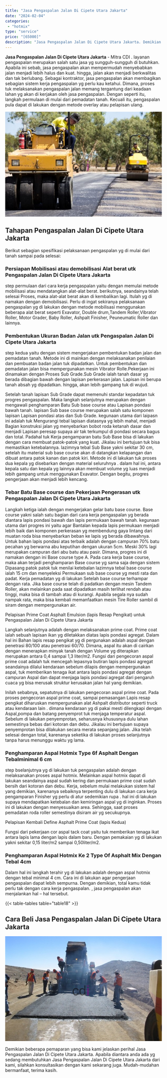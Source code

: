 ```yaml
---
title: "Jasa Pengaspalan Jalan Di Cipete Utara Jakarta"
date: "2024-02-04"
categories:
 - "hotmix"
type: "service"
price: "[65000]"
description: "Jasa Pengaspalan Jalan Di Cipete Utara Jakarta. Demikian beberapa pemaparan yang bisa kami jelaskan perihal Jasa Pengaspalan Jalan Di Cipete Utara Jakarta. A..."
---
```


**Jasa Pengaspalan Jalan Di Cipete Utara Jakarta** - Mitra CDI . layanan pengaspalan merupakan salah satu jasa yg sungguh-sungguh di butuhkan. Apabila ini sebab, jasa pengaspalan akan mempermudah menyebabkan jalan menjadi lebih halus dan kuat. hingga, jalan akan menjadi berkwalitas dan tak berlubang. Sebagai kontraktor, jasa pengaspalan akan membagikan sebagian sistem kerja pengaspalan yg perlu kau ketahui. Dimana, proses tuk melaksanakan pengaspalan jalan memang tergantung dari keadaan lahan yg akan di kerjakan oleh jasa pengaspalan. Dengan seperti itu, langkah permulaan di mulai dari pemadatan tanah. Kecuali itu, pengaspalan pula dapat di lakukan dengan metode overlay atau pelapisan ulang.

![Jasa Pengaspalan Jalan Di Cipete Utara Jakarta](/images/hotmix/jasa-hotmix-aspal-22.jpg)

## Tahapan Pengaspalan Jalan Di Cipete Utara Jakarta

Berikut sebagian spesifikasi pelaksanaan pengaspalan yg di mulai dari tanah sampai pada selesai:

### Persiapan Mobilisasi atau demobilisasi Alat berat utk Pengaspalan Jalan Di Cipete Utara Jakarta

step permulaan dari cara kerja pengaspalan yaitu dengan memulai metode mobilisasi atau mendatangkan alat-alat berat. berikutnya, seandainya telah selesai Proses, maka alat-alat berat akan di kembalikan lagi. Itulah yg di namakan dengan demobilisasi. Perlu di ingat sekiranya pelaksanaan pengaspalan yg di lakukan dengan metode mobilisasi menggunakan beberapa alat berat seperti Exavator, Double drum,Tandem Roller,Vibrator Roller, Motor Grader, Baby Roller, Ashpalt Finisher, Peuneumatic Roller dan lainnya.

### Pembentukan Ukuran Badan Jalan utk Pengaspalan Jalan Di Cipete Utara Jakarta

step kedua yaitu dengan sistem mengerjakan pembentukan badan jalan dan pemadatan tanah. Metode ini di mainkan dengan melaksanakan penilaian dan pembuatan badan jalan tuk dipadatkan. Untuk pembentukan dan pemadatan jalan bisa mempergunakan mesin Vibrator Rolle.Pekerjaan ini dinamakan dengan Proses Sub Grade.Sub Grade ialah tanah dasar yg berada dibagian bawah dengan lapisan perkerasan jalan. Lapisan ini berupa tanah absah yg dipadatkan. hingga, akan lebih gampang tuk di wujud.

Setelah tanah lapisan Sub Grade dapat memenuhi standar kepadatan tuk progres pengaspalan. Maka langkah selanjutnya merupakan dengan mengawali penghamparan Batu Sub base course atau Lapisan pondasi bawah tanah. lapisan Sub base course merupakan salah satu komponen lapisan Lapisan pondasi atas dan Sub Grade. kegunaan utama dari laipasn ini adalah tuk Mengurangi tebal lapisan diatasnya yg lebih mahal, menjadi Bagian konstruksi jalan yg menyebarkan bobot roda ketanah dasar dan menjadi Lapisan peresap supaya air tak terkumpul di pondasi secara bagus dan total. Padahal tuk Kerja pengamparan batu Sub Base bisa di lakukan dengan cara membuat patok-patok yang kuat. Jikalau ini bertujuan tuk bisa memastikan ketebalannya. lazimnya tebal Sub Base yakni sekitar 30 cm, setelah itu material sub base course akan di datangkan kelapangan dan dibuat antara patok kanan dan patok kiri. Metode ini di lakukan tuk proses dua kepala yg disebarkan dengan material seluruhnya . dalam hal ini, antara kepala satu dan kepala yg lainnya akan membuat volume yg luas menjadi lebih gampang untuk menggunakan Exavator. Dengan begitu, progres pengerjaan akan menjadi lebih kencang.

### Tebar Batu Base course dan Pekerjaan Pengerasan utk Pengaspalan Jalan Di Cipete Utara Jakarta

Langkah ketiga ialah dengan mengerjakan gelar batu base course. Base course yakni salah satu bagian dari cara kerja pengaspalan yg berada diantara lapis pondasi bawah dan lapis permukaan bawah tanah. kegunaan utama dari progres ini yaitu agar Bantalan kepada lapis permukaan menjadi lebih baik dan komponen perkerasan yg membendung gaya lintang dari muatan roda bisa menyebarkan beban ke lapis yg berada dibawahnya. Untuk bahan lapis pondasi atas terbaik adalah dengan campuran 70% batu pecahan yg berwarna abu keputihan dengan ukuran 5cm. Meski 30% lagi merupakan campuran dari abu batu atau pasir. Dimana, progres ini di namakan dengan ini Base course type A. Pada cara kerja base course, maka akan terjadi penghamparan Base course yg sama saja dengan sistem Dipasang patok patok tuk menilai ketebalan lazimnya tebal base course ialah 15 cm dan menyeleksi Permukaan sub base course yg mesti rata dan padat. Kerja pemadatan yg di lakukan Setelah base course terhampar dengan rata. Jika base course telah di padatkan dengan mesin Tandem Roller, akan melainkan pada saat dipadatkan masih terlihat rendah atau tinggi, maka bisa di tambah atau di kurangi. Apabila segala nya sudah nampak rata, maka bisa kembali memanfaatkan mesin Tire Roller sambil di siram dengan mempergunakan air.

Pelapisan Prime Coat Asphalt Emulsion (lapis Resap Pengikat) untuk Pengaspalan Jalan Di Cipete Utara Jakarta

Langkah selanjutnya adalah dengan melaksanakan prime coat. Prime coat ialah sebuah lapisan ikan yg diletakkan diatas lapis pondasi agregat. Dalam hal ini Bahan lapis resap pengikat yg di pergunakan adalah aspal dengan penetrasi 80/100 atau penetrasi 60/70. Dimana, aspal itu akan di cairkan dengan menerapkan minyak tanah dengan Volume yg diterapkan merupakan antara 0,4 sampai 1,3 liter/m2. Fungsi dari pengecoran aspal prime coat adalah tuk mencegah lepasnya butiran lapis pondasi agregat seandainya dilalui kendaraan sebelum dilapis dengan mempergunakan aspal, tuk memberikan tenaga ikat antara lapis pondasi agregat dengan campuran Aspal dan dapat menjaga lapis pondasi agregat dari pengaruh cuaca yg bisa merusak struktur kerusakan jalan hal yang demikian.

Inilah sebabnya, sepatutnya di lakukan pengecoran aspal prime coat. Pada proses pengecoran aspal prime coat, sampai pemasangan Lapis resap pengikat diharuskan mempergunakan alat Ashpalt distributor seperti truck atau kendaraan lain . dimana kendaraan yg di pakai mesti dilengkapi dengan Aspal,pompa dan batang penyemprot tuk menjaga temperatur aspal. Sebelum di lakukan penyemprotan, seharusnya khususnya dulu lahan semestinya bebas dari kotoran dan debu. Jikalau ini bertujuan supaya penyemprotan bisa dilakukan secara merata sepanjang jalan. Jika telah selesai dengan total, karenanya seketika di lakukan proses selanjutnya tanpa harus menunggu waktu yg lama.

### Penghamparan Aspal Hotmix Type 6f Asphalt Dengan Tebalminimal 6 cm

step bselanjutnya yg di lakukan tuk pengaspalan adalah dengan melaksanakan proses aspal hotmix. Melainkan aspal hotmix dapat di lakukan seandainya aspal sudah kering dan permukaan prime coat sudah bersih dari kotoran dan debu. Kerja, sebelum mulai melakukan sistem hal yang demikian, karenanya sebaiknya terpenting dulu di lakukan cara kerja pengamparan Finisher yg perlu di atur sedemikian rupa . hal ini di lakukan supaya mendapatkan ketebalan dan kemiringan aspal yg di inginkan. Proses ini di lakukan dengan menyesuaikan area. Sehingga, saat proses pemadatan roda roller semestinya disiram air yg secukupnya.

Pelapisan Kembali Define Asphalt Prime Coat (lapis Kedua)

Fungsi dari pekerjaan cor aspal tack coat yaitu tuk memberikan tenaga ikat antara lapis lama dengan lapis dalam baru. Dengan pemakaian yg di lakukan yakni sekitar 0,15 liter/m2 sampai 0,50liter/m2.

### Penghamparan Aspal Hotmix Ke 2 Type Of Asphalt Mix Dengan Tebal 4cm

Dalam hal ini langkah terahir yg di lakukan adalah dengan aspal hotmix dengan tebal minimal 4 cm. Cara ini di lakukan agar pengerjaan pengaspalan dapat lebih sempurna. Dengan demikian, total kamu tidak perlu tak dengan cara kerja pengaspalan. , jasa pengaspalan akan menjalankan hal – hal tersebut.

{{< table-tables table="table18" >}}

## Cara Beli Jasa Pengaspalan Jalan Di Cipete Utara Jakarta

![Jasa Pengaspalan Jalan Di Cipete Utara Jakarta](/images/hotmix/jasa-hotmix-aspal-13.jpg)

Demikian beberapa pemaparan yang bisa kami jelaskan perihal Jasa Pengaspalan Jalan Di Cipete Utara Jakarta. Apabila diantara anda ada yg sedang membutuhkan Jasa Pengaspalan Jalan Di Cipete Utara Jakarta dari kami, silahkan konsultasikan dengan kami sekarang juga. Mudah-mudahan bermanfaat, terima kasih.
